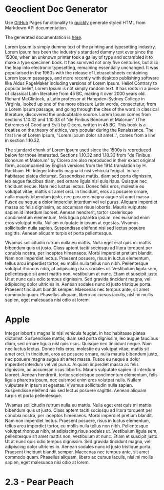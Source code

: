 Geoclient Doc Generator
=======================

Use [GitHub](#apple) Pages functionality to [quickly](#name-anchor) generate styled HTML from Markdown API documentation.

The generated documentation is [here](http://mlipper.github.io/geoclient-api-doc).


Lorem Ipsum is simply dummy text of the printing and typesetting industry. Lorem Ipsum has been the industry's standard dummy text ever since the 1500s, when an unknown printer took a galley of type and scrambled it to make a type specimen book. It has survived not only five centuries, but also the leap into electronic typesetting, remaining essentially unchanged. It was popularised in the 1960s with the release of Letraset sheets containing Lorem Ipsum passages, and more recently with desktop publishing software like Aldus PageMaker including versions of Lorem Ipsum.
<a id="id-anchor">Hello!</a>
Contrary to popular belief, Lorem Ipsum is not simply random text. It has roots in a piece of classical Latin literature from 45 BC, making it over 2000 years old. Richard McClintock, a Latin professor at Hampden-Sydney College in Virginia, looked up one of the more obscure Latin words, consectetur, from a Lorem Ipsum passage, and going through the cites of the word in classical literature, discovered the undoubtable source. Lorem Ipsum comes from sections 1.10.32 and 1.10.33 of "de Finibus Bonorum et Malorum" (The Extremes of Good and Evil) by Cicero, written in 45 BC. This book is a treatise on the theory of ethics, very popular during the Renaissance. The first line of Lorem Ipsum, "Lorem ipsum dolor sit amet..", comes from a line in section 1.10.32.

The standard chunk of Lorem Ipsum used since the 1500s is reproduced below for those interested. Sections 1.10.32 and 1.10.33 from "de Finibus Bonorum et Malorum" by Cicero are also reproduced in their exact original form, accompanied by English versions from the 1914 translation by H. Rackham.
<a name="name-anchor">Hi!</a>
Integer lobortis magna id nisi vehicula feugiat. In hac habitasse platea dictumst. Suspendisse mattis, diam sed porta dignissim, leo augue faucibus diam, sed ornare ligula nisl quis risus. Quisque nec tincidunt neque. Nam nec luctus lectus. Donec felis eros, molestie eu volutpat vitae, mattis sit amet orci. In tincidunt, eros ac posuere ornare, nulla mauris bibendum justo, nec posuere magna augue sit amet massa. Fusce eu neque a dolor imperdiet interdum vel vel purus. Aliquam imperdiet massa ac felis dignissim, ac accumsan risus lobortis. Mauris vulputate sapien id interdum laoreet. Aenean hendrerit, tortor scelerisque condimentum elementum, felis ligula pharetra ipsum, nec euismod enim eros volutpat nulla. Nullam vulputate in ipsum at egestas. Vivamus sollicitudin nulla sapien. Suspendisse eleifend nisi sed lectus posuere sagittis. Aenean aliquam turpis et porta pellentesque.

Vivamus sollicitudin rutrum nulla eu mattis. Nulla eget erat quis mi mattis bibendum quis ut justo. Class aptent taciti sociosqu ad litora torquent per conubia nostra, per inceptos himenaeos. Morbi imperdiet pretium blandit. Nam non imperdiet lectus. Praesent posuere, risus in luctus elementum, tellus arcu imperdiet tortor, eu mollis nulla tellus non nibh. Pellentesque volutpat rhoncus nibh, at adipiscing risus sodales ut. Vestibulum ligula sem, pellentesque sit amet mattis non, vestibulum at nunc. Etiam et suscipit justo. Ut at nunc quis odio tempus dignissim. Sed gravida tincidunt magna, vel adipiscing dolor ultricies in. Aenean sodales nunc id justo tristique porta. Praesent tincidunt blandit semper. Maecenas nec tempus ante, sit amet commodo quam. Phasellus aliquam, libero ac cursus iaculis, nisl mi mollis sapien, eget malesuada nisi odio at lorem.

Apple
=====

Integer lobortis magna id nisi vehicula feugiat. In hac habitasse platea dictumst. Suspendisse mattis, diam sed porta dignissim, leo augue faucibus diam, sed ornare ligula nisl quis risus. Quisque nec tincidunt neque. Nam nec luctus lectus. Donec felis eros, molestie eu volutpat vitae, mattis sit amet orci. In tincidunt, eros ac posuere ornare, nulla mauris bibendum justo, nec posuere magna augue sit amet massa. Fusce eu neque a dolor imperdiet interdum vel vel purus. Aliquam imperdiet massa ac felis dignissim, ac accumsan risus lobortis. Mauris vulputate sapien id interdum laoreet. Aenean hendrerit, tortor scelerisque condimentum elementum, felis ligula pharetra ipsum, nec euismod enim eros volutpat nulla. Nullam vulputate in ipsum at egestas. Vivamus sollicitudin nulla sapien. Suspendisse eleifend nisi sed lectus posuere sagittis. Aenean aliquam turpis et porta pellentesque.

Vivamus sollicitudin rutrum nulla eu mattis. Nulla eget erat quis mi mattis bibendum quis ut justo. Class aptent taciti sociosqu ad litora torquent per conubia nostra, per inceptos himenaeos. Morbi imperdiet pretium blandit. Nam non imperdiet lectus. Praesent posuere, risus in luctus elementum, tellus arcu imperdiet tortor, eu mollis nulla tellus non nibh. Pellentesque volutpat rhoncus nibh, at adipiscing risus sodales ut. Vestibulum ligula sem, pellentesque sit amet mattis non, vestibulum at nunc. Etiam et suscipit justo. Ut at nunc quis odio tempus dignissim. Sed gravida tincidunt magna, vel adipiscing dolor ultricies in. Aenean sodales nunc id justo tristique porta. Praesent tincidunt blandit semper. Maecenas nec tempus ante, sit amet commodo quam. Phasellus aliquam, libero ac cursus iaculis, nisl mi mollis sapien, eget malesuada nisi odio at lorem.

<a name="pear-peach-2.3">2.3 - Pear Peach</a>
=============================================
